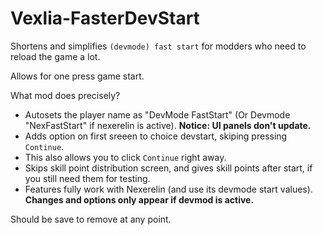 # Vexlia-FasterDevStart

Shortens and simplifies `(devmode) fast start` for modders who need to reload the game a lot. 

Allows for one press game start.

What mod does precisely?

- Autosets the player name as "DevMode FastStart" (Or Devmode "NexFastStart" if nexerelin is active). **Notice: UI panels don't update.**
- Adds option on first sreeen to choice devstart, skiping pressing `Continue`.
- This also allows you to click `Continue` right away. 
- Skips skill point distribution screen, and gives skill points after start, if you still need them for testing.
- Features fully work with Nexerelin (and use its devmode start values). 
**Changes and options only appear if devmod is active.**

Should be save to remove at any point.
